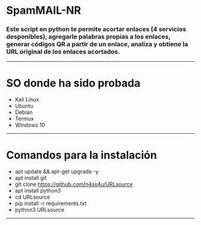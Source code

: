 # SpamMAIL-NR
### Este script en python te permite acortar enlaces (4 servicios desponibles), agregarle palabras propias a los enlaces, generar códigos QR a partir de un enlace, analiza y obtiene la URL original de los enlaces acortados.  

------------


# SO donde ha sido probada
- Kali Linux
- Ubuntu
- Debian
- Termux
- Windows 10

------------


# Comandos para la instalación
- apt update && apt-get upgrade -y
- apt install git
- git clone https://github.com/n4ss4u/URLsource
- apt install python3
- cd URLsource
- pip install -r requirements.txt
- python3 URLsource

------------
